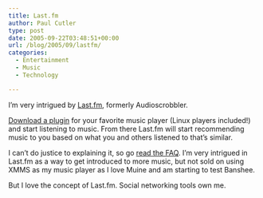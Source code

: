 ```yaml
---
title: Last.fm
author: Paul Cutler
type: post
date: 2005-09-22T03:48:51+00:00
url: /blog/2005/09/lastfm/
categories:
  - Entertainment
  - Music
  - Technology

---
```

I&#8217;m very intrigued by [Last.fm][1], formerly Audioscrobbler.

[Download a plugin][2] for your favorite music player (Linux players included!) and start listening to music. From there Last.fm will start recommending music to you based on what you and others listened to that&#8217;s similar.

I can&#8217;t do justice to explaining it, so go [read the FAQ][3]. I&#8217;m very intrigued in Last.fm as a way to get introduced to more music, but not sold on using XMMS as my music player as I love Muine and am starting to test Banshee.

But I love the concept of Last.fm. Social networking tools own me.

 [1]: http://www.last.fm/
 [2]: http://www.last.fm/postsignup.php
 [3]: http://www.last.fm/help/faq.php